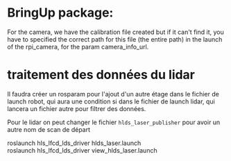 # BringUp package:  

For the camera, we have the calibration file created but if it can't find it, you have to specified the correct path for this file (the entire path) in the launch of the rpi_camera, for the param camera_info_url.  

# traitement des données du lidar

Il faudra créer un rosparam pour l'ajout d'un autre étage dans le fichier de launch robot, qui aura une condition si dans le fichier de launch lidar, qui lancera un fichier autre pour filtrer des données.  

Pour le lidar on peut changer le fichier `hlds_laser_publisher` pour avoir un autre nom de scan de départ

roslaunch hls_lfcd_lds_driver hlds_laser.launch  
roslaunch hls_lfcd_lds_driver view_hlds_laser.launch  
